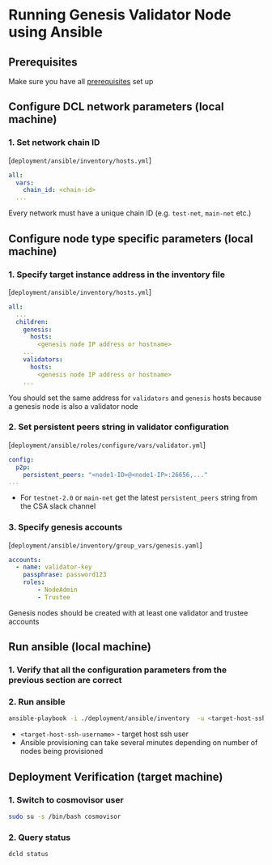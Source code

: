 # Running Genesis Validator Node using Ansible

## Prerequisites

Make sure you have all [prerequisites](./prerequisites.md) set up

## Configure DCL network parameters (local machine)

### 1. Set network chain ID

[`deployment/ansible/inventory/hosts.yml`]

```yaml
all:
  vars:
    chain_id: <chain-id>
  ...
```

Every network must have a unique chain ID (e.g. `test-net`, `main-net` etc.)

## Configure node type specific parameters (local machine)

### 1. Specify target instance address in the inventory file

[`deployment/ansible/inventory/hosts.yml`]

```yaml
all:
  ...
  children:
    genesis:
      hosts:
        <genesis node IP address or hostname>
    ...
    validators:
      hosts:
        <genesis node IP address or hostname>
    ...
```

You should set the same address for `validators` and `genesis` hosts because a genesis node is also a validator node

### 2. Set persistent peers string in validator configuration

[`deployment/ansible/roles/configure/vars/validator.yml`]

```yaml
config:
  p2p:
    persistent_peers: "<node1-ID>@<node1-IP>:26656,..."
...
```

- For `testnet-2.0` or `main-net` get the latest `persistent_peers` string from the CSA slack channel

### 3. Specify genesis accounts

[`deployment/ansible/inventory/group_vars/genesis.yaml`]

```yaml
accounts:
  - name: validator-key
    passphrase: password123
    roles:
        - NodeAdmin
        - Trustee
```

Genesis nodes should be created with at least one validator and trustee accounts

## Run ansible (local machine)

### 1. Verify that all the configuration parameters from the previous section are correct

### 2. Run ansible

```bash
ansible-playbook -i ./deployment/ansible/inventory  -u <target-host-ssh-user> ./deployment/ansible/deploy.yml
```

- `<target-host-ssh-username>` - target host ssh user
- Ansible provisioning can take several minutes depending on number of nodes being provisioned

## Deployment Verification (target machine)

### 1. Switch to cosmovisor user

```bash
sudo su -s /bin/bash cosmovisor
```

### 2. Query status

```bash
dcld status
```
